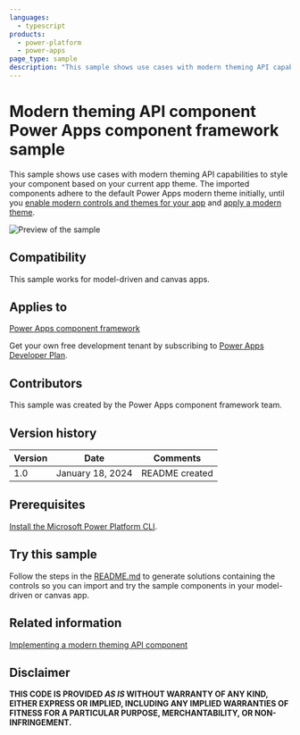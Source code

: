 ```yaml
---
languages:
  - typescript
products:
  - power-platform
  - power-apps
page_type: sample
description: "This sample shows use cases with modern theming API capabilities to style your component based on your current app theme in Microsoft Power Apps."
---
```


# Modern theming API component Power Apps component framework sample

This sample shows use cases with modern theming API capabilities to style your component based on your current app theme. The imported components adhere to the default Power Apps modern theme initially, until you [enable modern controls and themes for your app](https://learn.microsoft.com/power-apps/maker/canvas-apps/controls/modern-controls/overview-modern-controls#enable-modern-controls-and-themes-for-your-app) and [apply a modern theme](https://learn.microsoft.com/power-apps/maker/canvas-apps/controls/modern-controls/modern-theming#apply-modern-theme).

![Preview of the sample](https://learn.microsoft.com/power-apps/developer/component-framework/media/modern-theming-api-control-green.png)

## Compatibility

This sample works for model-driven and canvas apps.

## Applies to

[Power Apps component framework](https://learn.microsoft.com/power-apps/developer/component-framework/overview)

Get your own free development tenant by subscribing to [Power Apps Developer Plan](https://learn.microsoft.com/power-platform/developer/plan).

## Contributors

This sample was created by the Power Apps component framework team.

## Version history

| Version | Date             | Comments       |
| ------- | ---------------- | -------------- |
| 1.0     | January 18, 2024 | README created |

## Prerequisites

[Install the Microsoft Power Platform CLI](https://learn.microsoft.com/power-platform/developer/cli/introduction).

## Try this sample

Follow the steps in the [README.md](../README.md) to generate solutions containing the controls so you can import and try the sample components in your model-driven or canvas app.

## Related information

[Implementing a modern theming API component](https://learn.microsoft.com/power-apps/developer/component-framework/sample-controls/modern-theming-api-control)

## Disclaimer

**THIS CODE IS PROVIDED _AS IS_ WITHOUT WARRANTY OF ANY KIND, EITHER EXPRESS OR IMPLIED, INCLUDING ANY IMPLIED WARRANTIES OF FITNESS FOR A PARTICULAR PURPOSE, MERCHANTABILITY, OR NON-INFRINGEMENT.**
